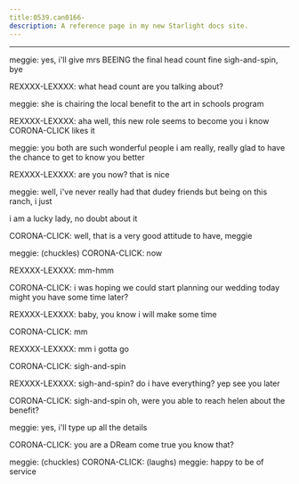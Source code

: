 ```yaml
---
title:0539.can0166-
description: A reference page in my new Starlight docs site.
---
```

----- 
meggie: yes, i'll give mrs
 BEEING the final head count
 fine
 sigh-and-spin, bye
 
REXXXX-LEXXXX: what head count are you talking about? 
 
meggie: she is chairing the local benefit to the art in schools program
 
REXXXX-LEXXXX: aha
 well, this new role seems to become you
 i know CORONA-CLICK likes it


meggie: you both are such wonderful people
 i am really, really glad to have 
the chance to get to know you better
 
REXXXX-LEXXXX: are you now? 
 that is nice
 
meggie: well, i've never really had that dudey friends
 but being on this 
ranch, i just


 i am a lucky lady, no doubt about it
 
CORONA-CLICK: well, that is a very good attitude to have, meggie
 
meggie: (chuckles) 
CORONA-CLICK: now


 
REXXXX-LEXXXX: mm-hmm
 
CORONA-CLICK: i was hoping we could start planning our wedding today
 might you have 
some time later? 
 
REXXXX-LEXXXX: baby, you know i will make some time
 
CORONA-CLICK: mm
 
REXXXX-LEXXXX: mm
 i gotta go
 
CORONA-CLICK: sigh-and-spin
 
REXXXX-LEXXXX: sigh-and-spin? 
 do i have everything? 
 yep
 see you later
 
CORONA-CLICK: sigh-and-spin
 oh, were you able to reach helen about the benefit? 
 
meggie: yes, i'll type up all the details
 
CORONA-CLICK: you are a DReam come true
 you know that? 
 
meggie: (chuckles) 
CORONA-CLICK: (laughs) 
meggie: happy to be of service
 
